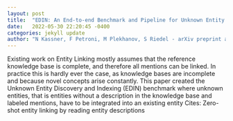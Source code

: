 ```yaml
---
layout: post
title:  "EDIN: An End-to-end Benchmark and Pipeline for Unknown Entity Discovery and Indexing"
date:   2022-05-30 22:20:45 -0400
categories: jekyll update
author: "N Kassner, F Petroni, M Plekhanov, S Riedel - arXiv preprint arXiv , 2022"
---
```

Existing work on Entity Linking mostly assumes that the reference knowledge base is complete, and therefore all mentions can be linked. In practice this is hardly ever the case, as knowledge bases are incomplete and because novel concepts arise constantly. This paper created the Unknown Entity Discovery and Indexing (EDIN) benchmark where unknown entities, that is entities without a description in the knowledge base and labeled mentions, have to be integrated into an existing entity  Cites: Zero-shot entity linking by reading entity descriptions